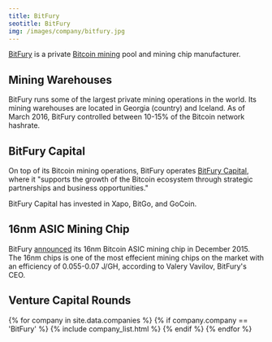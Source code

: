 ```yaml
---
title: BitFury
seotitle: BitFury
img: /images/company/bitfury.jpg
---
```

[BitFury](http://bitfury.com/) is a private [Bitcoin mining](/en/mining-guide/) pool and mining chip manufacturer.

## Mining Warehouses

BitFury runs some of the largest private mining operations in the world. Its mining warehouses are located in Georgia (country) and Iceland. As of March 2016, BitFury controlled between 10-15% of the Bitcoin network hashrate.

## BitFury Capital

On top of its Bitcoin mining operations, BitFury operates [BitFury Capital](http://bitfurycapital.com/), where it "supports the growth of the Bitcoin ecosystem through strategic partnerships and business opportunities." 

BitFury Capital has invested in Xapo, BitGo, and GoCoin. 

## 16nm ASIC Mining Chip

BitFury [announced](https://bitcoinmagazine.com/articles/bitfury-to-mass-produce-new-nm-chip-and-sell-to-public-1452010171) its 16nm Bitcoin ASIC mining chip in December 2015. The 16nm chips is one of the most effecient mining chips on the market with an efficiency of 0.055-0.07 J/GH, according to Valery Vavilov, BitFury's CEO.  

## Venture Capital Rounds

{% for company in site.data.companies %}
{% if company.company == 'BitFury' %}
{% include company_list.html %}
{% endif %}
{% endfor %}